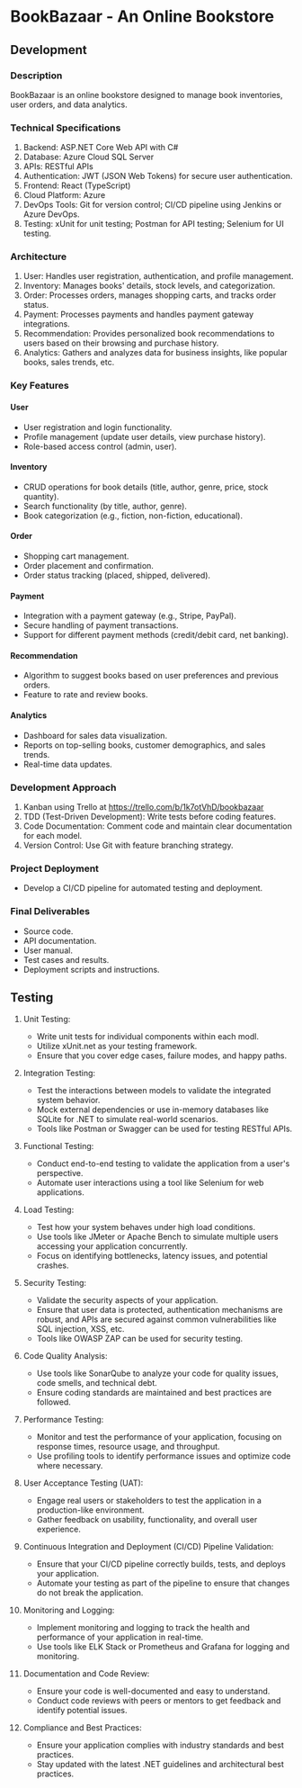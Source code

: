 # BookBazaar - An Online Bookstore

## Development

### Description

BookBazaar is an online bookstore designed to manage book inventories, user orders, and data analytics.

### Technical Specifications

1.  Backend: ASP.NET Core Web API with C#
2.  Database: Azure Cloud SQL Server
3.  APIs: RESTful APIs
4.  Authentication: JWT (JSON Web Tokens) for secure user authentication.
5.  Frontend: React (TypeScript)
6.  Cloud Platform: Azure
7.  DevOps Tools: Git for version control; CI/CD pipeline using Jenkins or Azure DevOps.
8.  Testing: xUnit for unit testing; Postman for API testing; Selenium for UI testing.

### Architecture

1.  User: Handles user registration, authentication, and profile management.
2.  Inventory: Manages books' details, stock levels, and categorization.
3.  Order: Processes orders, manages shopping carts, and tracks order status.
4.  Payment: Processes payments and handles payment gateway integrations.
5.  Recommendation: Provides personalized book recommendations to users based on their browsing and purchase history.
6.  Analytics: Gathers and analyzes data for business insights, like popular books, sales trends, etc.

### Key Features

#### User

-   User registration and login functionality.
-   Profile management (update user details, view purchase history).
-   Role-based access control (admin, user).

#### Inventory

-   CRUD operations for book details (title, author, genre, price, stock quantity).
-   Search functionality (by title, author, genre).
-   Book categorization (e.g., fiction, non-fiction, educational).

#### Order

-   Shopping cart management.
-   Order placement and confirmation.
-   Order status tracking (placed, shipped, delivered).

#### Payment

-   Integration with a payment gateway (e.g., Stripe, PayPal).
-   Secure handling of payment transactions.
-   Support for different payment methods (credit/debit card, net banking).

#### Recommendation

-   Algorithm to suggest books based on user preferences and previous orders.
-   Feature to rate and review books.

#### Analytics

-   Dashboard for sales data visualization.
-   Reports on top-selling books, customer demographics, and sales trends.
-   Real-time data updates.

### Development Approach

1.  Kanban using Trello at https://trello.com/b/1k7otVhD/bookbazaar
2.  TDD (Test-Driven Development): Write tests before coding features.
3.  Code Documentation: Comment code and maintain clear documentation for each model.
4.  Version Control: Use Git with feature branching strategy.

### Project Deployment

-   Develop a CI/CD pipeline for automated testing and deployment.

### Final Deliverables

-   Source code.
-   API documentation.
-   User manual.
-   Test cases and results.
-   Deployment scripts and instructions.

## Testing

1.  Unit Testing:
    -   Write unit tests for individual components within each modl.
    -   Utilize xUnit.net as your testing framework.
    -   Ensure that you cover edge cases, failure modes, and happy paths.

2.  Integration Testing:
    -   Test the interactions between models to validate the integrated system behavior.
    -   Mock external dependencies or use in-memory databases like SQLite for .NET to simulate real-world scenarios.
    -   Tools like Postman or Swagger can be used for testing RESTful APIs.

3.  Functional Testing:
    -   Conduct end-to-end testing to validate the application from a user's perspective.
    -   Automate user interactions using a tool like Selenium for web applications.

4.  Load Testing:
    -   Test how your system behaves under high load conditions.
    -   Use tools like JMeter or Apache Bench to simulate multiple users accessing your application concurrently.
    -   Focus on identifying bottlenecks, latency issues, and potential crashes.

5.  Security Testing:
    -   Validate the security aspects of your application.
    -   Ensure that user data is protected, authentication mechanisms are robust, and APIs are secured against common vulnerabilities like SQL injection, XSS, etc.
    -   Tools like OWASP ZAP can be used for security testing.

6.  Code Quality Analysis:
    -   Use tools like SonarQube to analyze your code for quality issues, code smells, and technical debt.
    -   Ensure coding standards are maintained and best practices are followed.

7.  Performance Testing:
    -   Monitor and test the performance of your application, focusing on response times, resource usage, and throughput.
    -   Use profiling tools to identify performance issues and optimize code where necessary.

8.  User Acceptance Testing (UAT):
    -   Engage real users or stakeholders to test the application in a production-like environment.
    -   Gather feedback on usability, functionality, and overall user experience.

9.  Continuous Integration and Deployment (CI/CD) Pipeline Validation:
    -   Ensure that your CI/CD pipeline correctly builds, tests, and deploys your application.
    -   Automate your testing as part of the pipeline to ensure that changes do not break the application.

10. Monitoring and Logging:
    -   Implement monitoring and logging to track the health and performance of your application in real-time.
    -   Use tools like ELK Stack or Prometheus and Grafana for logging and monitoring.

11. Documentation and Code Review:
    -   Ensure your code is well-documented and easy to understand.
    -   Conduct code reviews with peers or mentors to get feedback and identify potential issues.

12. Compliance and Best Practices:
    -   Ensure your application complies with industry standards and best practices.
    -   Stay updated with the latest .NET guidelines and architectural best practices.
